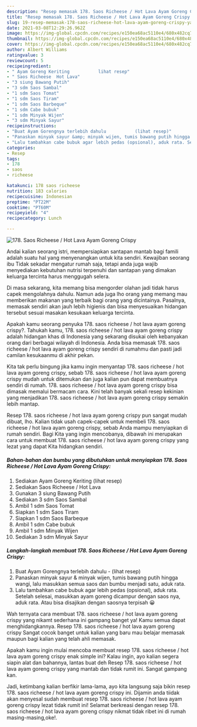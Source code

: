 ```yaml
---
description: "Resep memasak 178. Saos Richeese / Hot Lava Ayam Goreng Crispy yang sedap dan Mudah Dibuat"
title: "Resep memasak 178. Saos Richeese / Hot Lava Ayam Goreng Crispy yang sedap dan Mudah Dibuat"
slug: 19-resep-memasak-178-saos-richeese-hot-lava-ayam-goreng-crispy-yang-sedap-dan-mudah-dibuat
date: 2021-03-08T12:29:26.962Z
image: https://img-global.cpcdn.com/recipes/e150ea68ac5110e4/680x482cq70/178-saos-richeese-hot-lava-ayam-goreng-crispy-foto-resep-utama.jpg
thumbnail: https://img-global.cpcdn.com/recipes/e150ea68ac5110e4/680x482cq70/178-saos-richeese-hot-lava-ayam-goreng-crispy-foto-resep-utama.jpg
cover: https://img-global.cpcdn.com/recipes/e150ea68ac5110e4/680x482cq70/178-saos-richeese-hot-lava-ayam-goreng-crispy-foto-resep-utama.jpg
author: Albert Williams
ratingvalue: 3
reviewcount: 5
recipeingredient:
- " Ayam Goreng Keriting           lihat resep"
- " Saos Richeese  Hot Lava"
- "3 siung Bawang Putih"
- "3 sdm Saos Sambal"
- "1 sdm Saos Tomat"
- "1 sdm Saos Tiram"
- "1 sdm Saos Barbeque"
- "1 sdm Cabe bubuk"
- "1 sdm Minyak Wijen"
- "3 sdm Minyak Sayur"
recipeinstructions:
- "Buat Ayam Gorengnya terlebih dahulu           (lihat resep)"
- "Panaskan minyak sayur &amp; minyak wijen, tumis bawang putih hingga wangi, lalu masukkan semua saos dan bumbu menjadi satu, aduk rata."
- "Lalu tambahkan cabe bubuk agar lebih pedas (opsional), aduk rata. Setelah selesai, masukkan ayam goreng dicampur dengan saos nya, aduk rata. Atau bisa disajikan dengan saosnya terpisah 😀"
categories:
- Resep
tags:
- 178
- saos
- richeese

katakunci: 178 saos richeese 
nutrition: 183 calories
recipecuisine: Indonesian
preptime: "PT22M"
cooktime: "PT60M"
recipeyield: "4"
recipecategory: Lunch

---
```



![178. Saos Richeese / Hot Lava Ayam Goreng Crispy](https://img-global.cpcdn.com/recipes/e150ea68ac5110e4/680x482cq70/178-saos-richeese-hot-lava-ayam-goreng-crispy-foto-resep-utama.jpg)

Andai kalian seorang istri, mempersiapkan santapan mantab bagi famili adalah suatu hal yang menyenangkan untuk kita sendiri. Kewajiban seorang ibu Tidak sekadar mengatur rumah saja, tetapi anda juga wajib menyediakan kebutuhan nutrisi terpenuhi dan santapan yang dimakan keluarga tercinta harus menggugah selera.

Di masa  sekarang, kita memang bisa mengorder olahan jadi tidak harus capek mengolahnya dahulu. Namun ada juga lho orang yang memang mau memberikan makanan yang terbaik bagi orang yang dicintainya. Pasalnya, memasak sendiri akan jauh lebih higienis dan bisa menyesuaikan hidangan tersebut sesuai masakan kesukaan keluarga tercinta. 



Apakah kamu seorang penyuka 178. saos richeese / hot lava ayam goreng crispy?. Tahukah kamu, 178. saos richeese / hot lava ayam goreng crispy adalah hidangan khas di Indonesia yang sekarang disukai oleh kebanyakan orang dari berbagai wilayah di Indonesia. Anda bisa memasak 178. saos richeese / hot lava ayam goreng crispy sendiri di rumahmu dan pasti jadi camilan kesukaanmu di akhir pekan.

Kita tak perlu bingung jika kamu ingin menyantap 178. saos richeese / hot lava ayam goreng crispy, sebab 178. saos richeese / hot lava ayam goreng crispy mudah untuk ditemukan dan juga kalian pun dapat membuatnya sendiri di rumah. 178. saos richeese / hot lava ayam goreng crispy bisa dimasak memalui bermacam cara. Kini telah banyak sekali resep kekinian yang menjadikan 178. saos richeese / hot lava ayam goreng crispy semakin lebih mantap.

Resep 178. saos richeese / hot lava ayam goreng crispy pun sangat mudah dibuat, lho. Kalian tidak usah capek-capek untuk membeli 178. saos richeese / hot lava ayam goreng crispy, sebab Anda mampu menyiapkan di rumah sendiri. Bagi Kita yang ingin mencobanya, dibawah ini merupakan cara untuk membuat 178. saos richeese / hot lava ayam goreng crispy yang lezat yang dapat Kita hidangkan sendiri.

<!--inarticleads1-->

##### Bahan-bahan dan bumbu yang dibutuhkan untuk menyiapkan 178. Saos Richeese / Hot Lava Ayam Goreng Crispy:

1. Sediakan  Ayam Goreng Keriting           (lihat resep)
1. Sediakan  Saos Richeese / Hot Lava
1. Gunakan 3 siung Bawang Putih
1. Sediakan 3 sdm Saos Sambal
1. Ambil 1 sdm Saos Tomat
1. Siapkan 1 sdm Saos Tiram
1. Siapkan 1 sdm Saos Barbeque
1. Ambil 1 sdm Cabe bubuk
1. Ambil 1 sdm Minyak Wijen
1. Sediakan 3 sdm Minyak Sayur




<!--inarticleads2-->

##### Langkah-langkah membuat 178. Saos Richeese / Hot Lava Ayam Goreng Crispy:

1. Buat Ayam Gorengnya terlebih dahulu -           (lihat resep)
1. Panaskan minyak sayur &amp; minyak wijen, tumis bawang putih hingga wangi, lalu masukkan semua saos dan bumbu menjadi satu, aduk rata.
1. Lalu tambahkan cabe bubuk agar lebih pedas (opsional), aduk rata. Setelah selesai, masukkan ayam goreng dicampur dengan saos nya, aduk rata. Atau bisa disajikan dengan saosnya terpisah 😀




Wah ternyata cara membuat 178. saos richeese / hot lava ayam goreng crispy yang nikamt sederhana ini gampang banget ya! Kamu semua dapat menghidangkannya. Resep 178. saos richeese / hot lava ayam goreng crispy Sangat cocok banget untuk kalian yang baru mau belajar memasak maupun bagi kalian yang telah ahli memasak.

Apakah kamu ingin mulai mencoba membuat resep 178. saos richeese / hot lava ayam goreng crispy enak simple ini? Kalau ingin, ayo kalian segera siapin alat dan bahannya, lantas buat deh Resep 178. saos richeese / hot lava ayam goreng crispy yang mantab dan tidak rumit ini. Sangat gampang kan. 

Jadi, ketimbang kalian berfikir lama-lama, ayo kita langsung saja bikin resep 178. saos richeese / hot lava ayam goreng crispy ini. Dijamin anda tiidak akan menyesal sudah membuat resep 178. saos richeese / hot lava ayam goreng crispy lezat tidak rumit ini! Selamat berkreasi dengan resep 178. saos richeese / hot lava ayam goreng crispy nikmat tidak ribet ini di rumah masing-masing,oke!.

